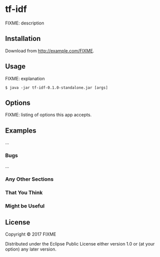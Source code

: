 # tf-idf

FIXME: description

## Installation

Download from http://example.com/FIXME.

## Usage

FIXME: explanation

    $ java -jar tf-idf-0.1.0-standalone.jar [args]

## Options

FIXME: listing of options this app accepts.

## Examples

...

### Bugs

...

### Any Other Sections
### That You Think
### Might be Useful

## License

Copyright © 2017 FIXME

Distributed under the Eclipse Public License either version 1.0 or (at
your option) any later version.
